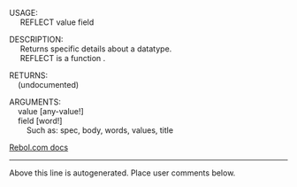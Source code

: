USAGE:  
&nbsp;&nbsp;&nbsp;&nbsp;&nbsp;REFLECT&nbsp;value&nbsp;field&nbsp;  
  
DESCRIPTION:  
&nbsp;&nbsp;&nbsp;&nbsp;&nbsp;Returns&nbsp;specific&nbsp;details&nbsp;about&nbsp;a&nbsp;datatype.  
&nbsp;&nbsp;&nbsp;&nbsp;&nbsp;REFLECT&nbsp;is&nbsp;a&nbsp;function&nbsp;.  
  
RETURNS:  
&nbsp;&nbsp;&nbsp;&nbsp;(undocumented)  
  
ARGUMENTS:  
&nbsp;&nbsp;&nbsp;&nbsp;value&nbsp;[any-value!]  
&nbsp;&nbsp;&nbsp;&nbsp;field&nbsp;[word!]  
&nbsp;&nbsp;&nbsp;&nbsp;&nbsp;&nbsp;&nbsp;&nbsp;Such&nbsp;as:&nbsp;spec,&nbsp;body,&nbsp;words,&nbsp;values,&nbsp;title  

[Rebol.com docs](http://www.rebol.com/r3/docs/functions/reflect.html)
___
Above this line is autogenerated. Place user comments below.